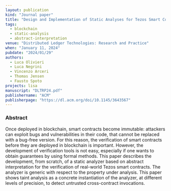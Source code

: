 ```yaml
---
layout: publication
kind: "Journal paper"
title: "Design and Implementation of Static Analyses for Tezos Smart Contracts"
tags:
  - blockchain
  - static-analysis
  - abstract-interpretation 
venue: "Distributed Ledger Technologies: Research and Practice"
when: "January 11, 2024"
pubdate: "2024/01/29"
authors:
  - Luca Olivieri
  - Luca Negrini
  - Vincenzo Arceri
  - Thomas Jensen
  - Fausto Spoto
projects: lisa
manuscript: "DLTRP24.pdf"
publishername: "ACM"
publisherpage: "https://dl.acm.org/doi/10.1145/3643567"
---
```


### Abstract

Once deployed in blockchain, smart contracts become immutable: attackers can exploit bugs and vulnerabilities in their code, that cannot be replaced with a bug-free version. For this reason, the verification of smart contracts before they are deployed in blockchain is important. However, the development of verification tools is not easy, especially if one wants to obtain guarantees by using formal methods. This paper describes the development, from scratch, of a static analyzer based on abstract interpretation for the verification of real-world Tezos smart contracts. The analyzer is generic with respect to the property under analysis. This paper shows taint analysis as a concrete instantiation of the analyzer, at different levels of precision, to detect untrusted cross-contract invocations.
